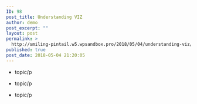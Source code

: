 ```yaml
---
ID: 98
post_title: Understanding VIZ
author: demo
post_excerpt: ""
layout: post
permalink: >
  http://smiling-pintail.w5.wpsandbox.pro/2018/05/04/understanding-viz/
published: true
post_date: 2018-05-04 21:20:05
---
```

- topic/p

- topic/p

- topic/p